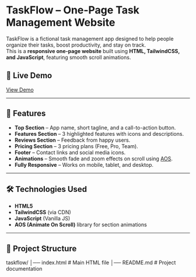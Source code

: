# TaskFlow – One-Page Task Management Website

TaskFlow is a fictional task management app designed to help people organize their tasks, boost productivity, and stay on track.  
This is a **responsive one-page website** built using **HTML, TailwindCSS, and JavaScript**, featuring smooth scroll animations.

## 🚀 Live Demo
[View Demo](https://ms2912003.github.io/Elevvo-Front-End-Internship_One-Page-Website-for-a-Task-App/) 

---

## 📌 Features
- **Top Section** – App name, short tagline, and a call-to-action button.
- **Features Section** – 3 highlighted features with icons and descriptions.
- **Reviews Section** – Feedback from happy users.
- **Pricing Section** – 3 pricing plans (Free, Pro, Team).
- **Footer** – Contact links and social media icons.
- **Animations** – Smooth fade and zoom effects on scroll using [AOS](https://michalsnik.github.io/aos/).
- **Fully Responsive** – Works on mobile, tablet, and desktop.

---

## 🛠️ Technologies Used
- **HTML5**
- **TailwindCSS** (via CDN)
- **JavaScript** (Vanilla JS)
- **AOS (Animate On Scroll)** library for section animations

---

## 📂 Project Structure
taskflow/
│── index.html # Main HTML file
│── README.md # Project documentation
